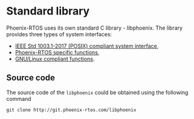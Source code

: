 # Standard library

Phoenix-RTOS uses its own standard C library - libphoenix. The library provides three types of system interfaces:

  * [IEEE Std 1003.1-2017 (POSIX) compliant system interface](ieee_std_1003.1-2017.md),
  * [Phoenix-RTOS specific functions](phoenix-rtos.md),
  * [GNU/Linux compliant functions](linux.md).


## Source code

The source code of the `libphoenix` could be obtained using the following command

>
    git clone http://git.phoenix-rtos.com/libphoenix
